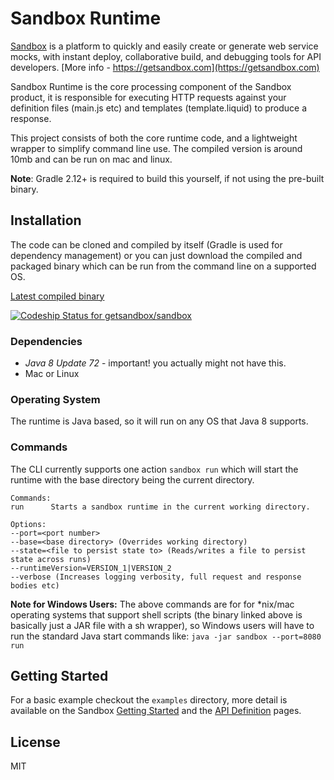 # Sandbox Runtime

[Sandbox](https://getsandbox.com) is a platform to quickly and easily create or generate web service mocks, with instant deploy, collaborative build, and debugging tools for API developers. [More info - https://getsandbox.com](https://getsandbox.com)

Sandbox Runtime is the core processing component of the Sandbox product, it is responsible for executing HTTP requests against your definition files (main.js etc) and templates (template.liquid) to produce a response. 

This project consists of both the core runtime code, and a lightweight wrapper to simplify command line use. The compiled version is around 10mb and can be run on mac and linux. 

**Note**: Gradle 2.12+ is required to build this yourself, if not using the pre-built binary.

## Installation

The code can be cloned and compiled by itself (Gradle is used for dependency management) or you can just download the compiled and packaged binary which can be run from the command line on a supported OS.

[Latest compiled binary](https://s3.amazonaws.com/sandbox-binaries/runtime-binary.tar)

[ ![Codeship Status for getsandbox/sandbox](https://www.codeship.io/projects/74b27060-413f-0132-8b16-3ae7a01b01d4/status)](https://www.codeship.io/projects/44131)

### Dependencies

* _Java 8 Update 72_ - important! you actually might not have this.
* Mac or Linux

### Operating System
The runtime is Java based, so it will run on any OS that Java 8 supports.

### Commands

The CLI currently supports one action `sandbox run` which will start the runtime with the base directory being the current directory.

```
Commands:
run      Starts a sandbox runtime in the current working directory.

Options:
--port=<port number>
--base=<base directory> (Overrides working directory)
--state=<file to persist state to> (Reads/writes a file to persist state across runs)
--runtimeVersion=VERSION_1|VERSION_2
--verbose (Increases logging verbosity, full request and response bodies etc)
```

**Note for Windows Users:** The above commands are for for *nix/mac operating systems that support shell scripts (the binary linked above is basically just a JAR file with a sh wrapper), so Windows users will have to run the standard Java start commands like:
```java -jar sandbox --port=8080 run```



## Getting Started

For a basic example checkout the `examples` directory, more detail is available on the Sandbox [Getting Started](https://getsandbox.com/docs/getting-started) and the [API Definition](https://getsandbox.com/docs/sandbox-api) pages.

## License

MIT
